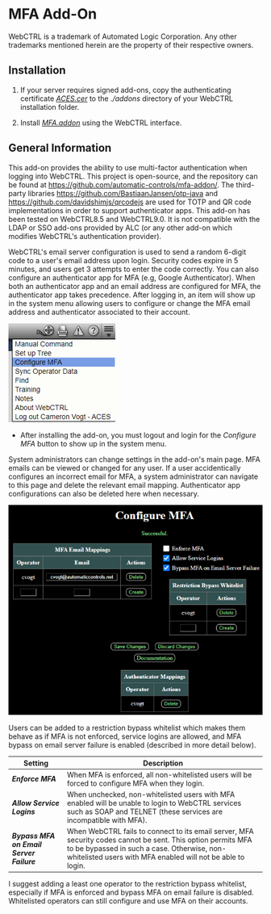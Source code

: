 
# MFA Add-On

WebCTRL is a trademark of Automated Logic Corporation. Any other trademarks mentioned herein are the property of their respective owners.

## Installation

1. If your server requires signed add-ons, copy the authenticating certificate [*ACES.cer*](https://github.com/automatic-controls/addon-dev-script/blob/main/ACES.cer?raw=true) to the *./addons* directory of your WebCTRL installation folder.

2. Install [*MFA.addon*](https://github.com/automatic-controls/mfa-addon/releases/latest/download/MFA.addon) using the WebCTRL interface.

## General Information

This add-on provides the ability to use multi-factor authentication when logging into WebCTRL. This project is open-source, and the repository can be found at <https://github.com/automatic-controls/mfa-addon/>. The third-party libraries <https://github.com/BastiaanJansen/otp-java> and <https://github.com/davidshimjs/qrcodejs> are used for TOTP and QR code implementations in order to support authenticator apps. This add-on has been tested on WebCTRL8.5 and WebCTRL9.0. It is not compatible with the LDAP or SSO add-ons provided by ALC (or any other add-on which modifies WebCTRL's authentication provider).

WebCTRL's email server configuration is used to send a random 6-digit code to a user's email address upon login. Security codes expire in 5 minutes, and users get 3 attempts to enter the code correctly. You can also configure an authenticator app for MFA (e.g, Google Authenticator). When both an authenticator app and an email address are configured for MFA, the authenticator app takes precedence. After logging in, an item will show up in the system menu allowing users to configure or change the MFA email address and authenticator associated to their account.

![](./root/webapp/images/system_menu.png)

- After installing the add-on, you must logout and login for the *Configure MFA* button to show up in the system menu.

System administrators can change settings in the add-on's main page. MFA emails can be viewed or changed for any user. If a user accidentically configures an incorrect email for MFA, a system administrator can navigate to this page and delete the relevant email mapping. Authenticator app configurations can also be deleted here when necessary.

![](./root/webapp/images/main_page.png)

Users can be added to a restriction bypass whitelist which makes them behave as if MFA is not enforced, service logins are allowed, and MFA bypass on email server failure is enabled (described in more detail below).

| Setting | Description |
| - | - |
| ***Enforce MFA*** | When MFA is enforced, all non-whitelisted users will be forced to configure MFA when they login. |
| ***Allow Service Logins*** | When unchecked, non-whitelisted users with MFA enabled will be unable to login to WebCTRL services such as SOAP and TELNET (these services are incompatible with MFA). |
| ***Bypass MFA on Email Server Failure*** | When WebCTRL fails to connect to its email server, MFA security codes cannot be sent. This option permits MFA to be bypassed in such a case. Otherwise, non-whitelisted users with MFA enabled will not be able to login. |

I suggest adding a least one operator to the restriction bypass whitelist, especially if MFA is enforced and bypass MFA on email failure is disabled. Whitelisted operators can still configure and use MFA on their accounts.
